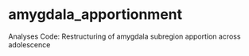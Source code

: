 # amygdala_apportionment
Analyses Code: Restructuring of amygdala subregion apportion across adolescence
